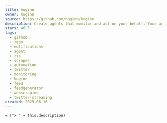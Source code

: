 ```yaml
---
title: huginn
owner: huginn
source: https://github.com/huginn/huginn
description: Create agents that monitor and act on your behalf. Your agents are standing by!
stars: 46.5
tags:
  - github
  - repo
  - notifications
  - agent
  - rss
  - scraper
  - automation
  - twitter
  - monitoring
  - huginn
  - feed
  - feedgenerator
  - webscraping
  - twitter-streaming
created: 2025-06-16
---
```

`= ("> " + this.description)`
